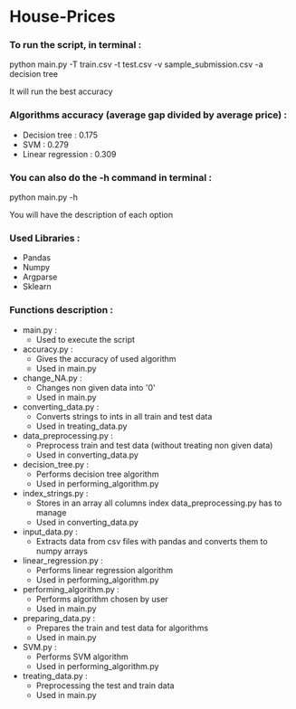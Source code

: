 # House-Prices


<h3> To run the script, in terminal : </h3>

<p> python main.py -T train.csv -t test.csv -v sample_submission.csv -a decision tree </p>

<p> It will run the best accuracy </p>


<h3> Algorithms accuracy (average gap divided by average price) : </h3>

<ul>
<li> Decision tree : 0.175 </li>
<li> SVM : 0.279 </li>
<li> Linear regression : 0.309 </li>
</ul>



<h3> You can also do the -h command in terminal : </h3>

<p> python main.py -h </p>

<p> You will have the description of each option </p>

<h3> Used Libraries : </h3>
<ul>
<li> Pandas </li>
<li> Numpy </li>
<li> Argparse </li>
<li> Sklearn </li>
</ul>


<h3> Functions description : </h3>
<ul>
	<li> 
		main.py :
		<ul>
		<li> Used to execute the script </li>
		</ul>
	</li>
	<li> 
		accuracy.py : 
		<ul>
		<li> Gives the accuracy of used algorithm </li>
		<li> Used in main.py </li>
		</ul>
	</li>
	<li> 
		change_NA.py : 
		<ul>
		 <li> Changes non given data into '0' </li>
     <li> Used in main.py </li>
		</ul>
	</li>
	<li> 
		converting_data.py : 
		<ul>
		<li> Converts strings to ints in all train and test data </li> 
        	<li> Used in treating_data.py </li> 
		</ul>
	</li>
	<li> 
		data_preprocessing.py : 
		<ul>
		<li> Preprocess train and test data (without treating non given data) </li> 
        	<li> Used in converting_data.py </li> 
		</ul>
	</li>
	<li> 
		decision_tree.py : 
		<ul>
		<li> Performs decision tree algorithm </li> 
        	<li> Used in performing_algorithm.py </li> 
		</ul>
	</li>
  	<li> 
		index_strings.py :
		<ul>
		<li> Stores in an array all columns index data_preprocessing.py has to manage </li> 
		<li> Used in converting_data.py </li> 
		</ul>
	</li>
	<li> 
		input_data.py : 
		<ul>
		<li> Extracts data from csv files with pandas and converts them to numpy arrays </li> 
		</ul>
	</li>
	<li> 
		linear_regression.py : 
		<ul>
		<li> Performs linear regression algorithm </li> 
        	<li> Used in performing_algorithm.py </li> 
		</ul>
	</li>
	<li> 
		performing_algorithm.py : 
		<ul>
		<li> Performs algorithm chosen by user </li> 
		<li> Used in main.py </li> 
		</ul>
	</li>
	<li> 
		preparing_data.py :
		<ul>
		<li> Prepares the train and test data for algorithms </li> 
		<li> Used in main.py </li> 
		</ul>
	</li>
  <li> 
	  SVM.py : 
	  <ul>
	  <li> Performs SVM algorithm </li> 
    <li> Used in performing_algorithm.py </li> 
		</ul>
	</li>
	<li> 
		treating_data.py : 
		<ul>
		<li> Preprocessing the test and train data </li> 
		<li> Used in main.py </li> 
		</ul>
	</li>
</ul>
